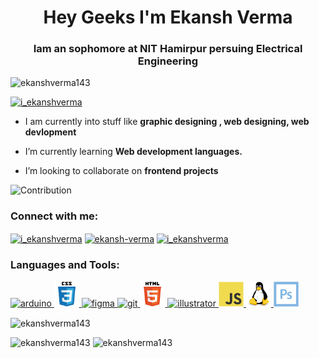 <h1 align="center">Hey Geeks I'm Ekansh Verma</h1>
<h3 align="center">Iam an sophomore at NIT Hamirpur persuing Electrical Engineering</h3>

<p align="left"> <img src="https://komarev.com/ghpvc/?username=ekanshverma143&label=Profile%20views&color=0e75b6&style=flat" alt="ekanshverma143" /> </p>

<p align="left"> <a href="https://twitter.com/i_ekanshverma" target="blank"><img src="https://img.shields.io/twitter/follow/i_ekanshverma?logo=twitter&style=for-the-badge" alt="i_ekanshverma" /></a> </p>

- I am currently into stuff like **graphic designing , web designing, web devlopment**

- I’m currently learning **Web development languages.**

- I’m looking to collaborate on **frontend projects**

![Contribution](https://activity-graph.herokuapp.com/graph?username=ekanshverma143&theme=gotham&hide_border=true&area=true)
<h3 align="left">Connect with me:</h3>
<p align="left">
<a href="https://twitter.com/i_ekanshverma" target="blank"><img align="center" src="https://raw.githubusercontent.com/rahuldkjain/github-profile-readme-generator/master/src/images/icons/Social/twitter.svg" alt="i_ekanshverma" height="30" width="40" /></a>
<a href="https://linkedin.com/in/ekansh-verma-469557228" target="blank"><img align="center" src="https://raw.githubusercontent.com/rahuldkjain/github-profile-readme-generator/master/src/images/icons/Social/linked-in-alt.svg" alt="ekansh-verma" height="30" width="40" /></a>
<a href="https://instagram.com/i_ekanshverma" target="blank"><img align="center" src="https://raw.githubusercontent.com/rahuldkjain/github-profile-readme-generator/master/src/images/icons/Social/instagram.svg" alt="i_ekanshverma" height="30" width="40" /></a>
</p>

<h3 align="left">Languages and Tools:</h3>
<p align="left"> <a href="https://www.arduino.cc/" target="_blank" rel="noreferrer"> <img src="https://cdn.worldvectorlogo.com/logos/arduino-1.svg" alt="arduino" width="40" height="40"/> </a> <a href="https://www.w3schools.com/css/" target="_blank" rel="noreferrer"> <img src="https://raw.githubusercontent.com/devicons/devicon/master/icons/css3/css3-original-wordmark.svg" alt="css3" width="40" height="40"/> </a> <a href="https://www.figma.com/" target="_blank" rel="noreferrer"> <img src="https://www.vectorlogo.zone/logos/figma/figma-icon.svg" alt="figma" width="40" height="40"/> </a> <a href="https://git-scm.com/" target="_blank" rel="noreferrer"> <img src="https://www.vectorlogo.zone/logos/git-scm/git-scm-icon.svg" alt="git" width="40" height="40"/> </a> <a href="https://www.w3.org/html/" target="_blank" rel="noreferrer"> <img src="https://raw.githubusercontent.com/devicons/devicon/master/icons/html5/html5-original-wordmark.svg" alt="html5" width="40" height="40"/> </a> <a href="https://www.adobe.com/in/products/illustrator.html" target="_blank" rel="noreferrer"> <img src="https://www.vectorlogo.zone/logos/adobe_illustrator/adobe_illustrator-icon.svg" alt="illustrator" width="40" height="40"/> </a> <a href="https://developer.mozilla.org/en-US/docs/Web/JavaScript" target="_blank" rel="noreferrer"> <img src="https://raw.githubusercontent.com/devicons/devicon/master/icons/javascript/javascript-original.svg" alt="javascript" width="40" height="40"/> </a> <a href="https://www.linux.org/" target="_blank" rel="noreferrer"> <img src="https://raw.githubusercontent.com/devicons/devicon/master/icons/linux/linux-original.svg" alt="linux" width="40" height="40"/> </a> <a href="https://www.photoshop.com/en" target="_blank" rel="noreferrer"> <img src="https://raw.githubusercontent.com/devicons/devicon/master/icons/photoshop/photoshop-line.svg" alt="photoshop" width="40" height="40"/> </a> </p>

<p><img align="center" src="https://github-readme-stats.vercel.app/api/top-langs?username=ekanshverma143&show_icons=true&locale=en&layout=compact" alt="ekanshverma143" /></p>
<p align="left">
  <img width="32%" height="155px" src="https://github-readme-streak-stats.herokuapp.com/?user=ekanshverma143&hide_border=true&theme=tokyonight" alt="ekanshverma143"/>
  <img width="32%" height="155px" src="https://github-readme-stats.vercel.app/api/top-langs/?username=ekanshverma143&hide_border=true&theme=tokyonight&layout=compact&hide_border=true" alt="ekanshverma143" />
</p>
